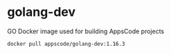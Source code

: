 # golang-dev

GO Docker image used for building AppsCode projects

```console
docker pull appscode/golang-dev:1.16.3
```
